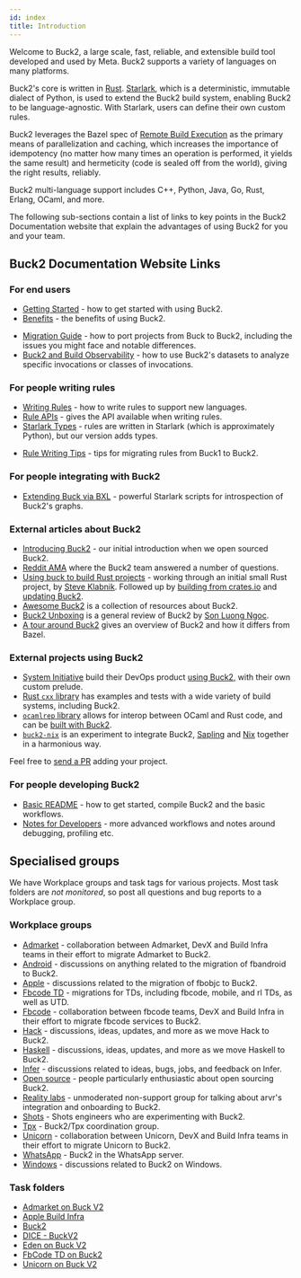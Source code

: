 ```yaml
---
id: index
title: Introduction
---
```


Welcome to Buck2, a large scale, fast, reliable, and extensible build tool developed and used by Meta. Buck2 supports a variety of languages on many platforms.

Buck2's core is written in [Rust](https://www.rust-lang.org/). [Starlark](https://github.com/bazelbuild/starlark), which is a deterministic, immutable dialect of Python, is used to extend the Buck2 build system, enabling Buck2 to be language-agnostic. With Starlark, users can define their own custom rules.

Buck2 leverages the Bazel spec of [Remote Build Execution](https://bazel.build/remote/rbe) as the primary means of parallelization and caching, which increases the importance of idempotency (no matter how many times an operation is performed, it yields the same result) and hermeticity (code is sealed off from the world), giving the right results, reliably.

Buck2 multi-language support includes C++, Python, Java, Go, Rust, Erlang, OCaml, and more.

The following sub-sections contain a list of links to key points in the Buck2 Documentation website that explain the advantages of using Buck2 for you and your team.

## Buck2 Documentation Website Links

### For end users

* [Getting Started](getting_started.md) - how to get started with using Buck2.
* [Benefits](benefits.md) - the benefits of using Buck2.

<FbInternalOnly>

* [Migration Guide](users/migration_guide.fb.md) - how to port projects from Buck to Buck2, including the issues you might face and notable differences.
* [Buck2 and Build Observability](users/build_observability/observability.fb.md) - how to use Buck2's datasets to analyze specific invocations or classes of invocations.

</FbInternalOnly>

### For people writing rules

* [Writing Rules](rule_authors/writing_rules.md) - how to write rules to support new languages.
* [Rule APIs](rule_authors/rule_api.md) - gives the API available when writing rules.
* [Starlark Types](https://github.com/facebookexperimental/starlark-rust/blob/main/docs/types.md) - rules are written in Starlark (which is approximately Python), but our version adds types.

<FbInternalOnly>

* [Rule Writing Tips](rule_authors/rule_writing_tips.fb.md) - tips for migrating rules from Buck1 to Buck2.

</FbInternalOnly>

### For people integrating with Buck2

* [Extending Buck via BXL](developers/bxl.md) - powerful Starlark scripts for introspection of Buck2's graphs.

### External articles about Buck2

* [Introducing Buck2](https://engineering.fb.com/2023/04/06/open-source/buck2-open-source-large-scale-build-system/) - our initial introduction when we open sourced Buck2.
* [Reddit AMA](https://old.reddit.com/r/rust/comments/136qs44/hello_rrust_we_are_meta_engineers_who_created_the/) where the Buck2 team answered a number of questions.
* [Using buck to build Rust projects](https://steveklabnik.com/writing/using-buck-to-build-rust-projects) - working through an initial small Rust project, by [Steve Klabnik](https://steveklabnik.com/). Followed up by [building from crates.io](https://steveklabnik.com/writing/using-cratesio-with-buck) and [updating Buck2](https://steveklabnik.com/writing/updating-buck).
* [Awesome Buck2](https://github.com/sluongng/awesome-buck2) is a collection of resources about Buck2.
* [Buck2 Unboxing](https://www.buildbuddy.io/blog/buck2-review/) is a general review of Buck2 by [Son Luong Ngoc](https://github.com/sluongng/).
* [A tour around Buck2](https://www.tweag.io/blog/2023-07-06-buck2/) gives an overview of Buck2 and how it differs from Bazel.

### External projects using Buck2

* [System Initiative](https://www.systeminit.com/) build their DevOps product [using Buck2](https://nickgerace.dev/post/system-initiative-the-second-wave-of-devops/#under-the-hood), with their own custom prelude.
* [Rust `cxx` library](https://github.com/dtolnay/cxx) has examples and tests with a wide variety of build systems, including Buck2.
* [`ocamlrep` library](https://github.com/facebook/ocamlrep) allows for interop between OCaml and Rust code, and can be [built with Buck2](https://github.com/facebook/ocamlrep/blob/main/README-BUCK.md).
* [`buck2-nix`](https://github.com/thoughtpolice/buck2-nix) is an experiment to integrate Buck2, [Sapling](https://sapling-scm.com) and [Nix](https://nixos.org) together in a harmonious way.

Feel free to [send a PR](https://github.com/facebook/buck2/edit/main/docs/index.md) adding your project.

<FbInternalOnly>

### For people developing Buck2

* [Basic README](https://www.internalfb.com/code/fbsource/fbcode/buck2/README.md) - how to get started, compile Buck2 and the basic workflows.
* [Notes for Developers](developers/developers.fb.md) - more advanced workflows and notes around debugging, profiling etc.

## Specialised groups

We have Workplace groups and task tags for various projects. Most task folders are *not monitored*, so post all questions and bug reports to a Workplace group.

### Workplace groups

* [Admarket](https://fb.workplace.com/groups/2011248092366093) - collaboration between Admarket, DevX and Build Infra teams in their effort to migrate Admarket to Buck2.
* [Android](https://fb.workplace.com/groups/4318511658259181) - discussions on anything related to the migration of fbandroid to Buck2.
* [Apple](https://fb.workplace.com/groups/305599448025888/) - discussions related to the migration of fbobjc to Buck2.
* [Fbcode TD](https://fb.workplace.com/groups/603286664133355/) - migrations for TDs, including fbcode, mobile, and rl TDs, as well as UTD.
* [Fbcode](https://fb.workplace.com/groups/1080276222750085) - collaboration between fbcode teams, DevX and Build Infra in their effort to migrate fbcode services to Buck2.
* [Hack](https://fb.workplace.com/groups/496546384752884) - discussions, ideas, updates, and more as we move Hack to Buck2.
* [Haskell](https://fb.workplace.com/groups/202582585277200/) - discussions, ideas, updates, and more as we move Haskell to Buck2.
* [Infer](https://fb.workplace.com/groups/601798364244831/) - discussions related to ideas, bugs, jobs, and feedback on Infer.
* [Open source](https://fb.workplace.com/groups/3434452653448246) - people particularly enthusiastic about open sourcing Buck2.
* [Reality labs](https://fb.workplace.com/groups/930797200910874/) - unmoderated non-support group for talking about arvr's integration and onboarding to Buck2.
* [Shots](https://fb.workplace.com/groups/4899204743424118) - Shots engineers who are experimenting with Buck2.
* [Tpx](https://fb.workplace.com/groups/900436963938958/) - Buck2/Tpx coordination group.
* [Unicorn](https://fb.workplace.com/groups/503973410692177) - collaboration between Unicorn, DevX and Build Infra teams in their effort to migrate Unicorn to Buck2.
* [WhatsApp](https://fb.workplace.com/groups/whatsapp.buck2) - Buck2 in the WhatsApp server.
* [Windows](https://fb.workplace.com/groups/580747310463852/) - discussions related to Buck2 on Windows.

### Task folders

* [Admarket on Buck V2](https://www.internalfb.com/tasks?q=163089765955500)
* [Apple Build Infra](https://www.internalfb.com/tasks?q=1710478139132259)
* [Buck2](https://www.internalfb.com/tasks?q=446583836738538)
* [DICE - BuckV2](https://www.internalfb.com/tasks?q=413466250534831)
* [Eden on Buck V2](https://www.internalfb.com/tasks?q=406698320868619)
* [FbCode TD on Buck2](https://www.internalfb.com/tasks?q=980682532796984)
* [Unicorn on Buck V2](https://www.internalfb.com/tasks?q=262220628906648)

</FbInternalOnly>
